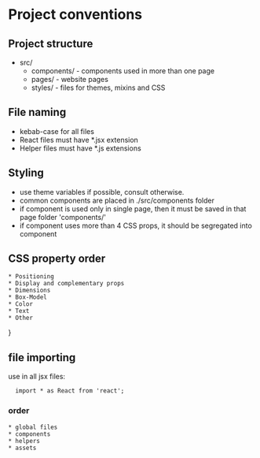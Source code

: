 # Project conventions

## Project structure
  * src/
    * components/ - components used in more than one page
    * pages/ - website pages
    * styles/ - files for themes, mixins and CSS

## File naming
  * kebab-case for all files
  * React files must have *.jsx extension
  * Helper files must have *.js extensions

## Styling
  * use theme variables if possible, consult otherwise.
  * common components are placed in ./src/components folder
  * if component is used only in single page, then it must be saved in that page folder 'components/'
  * if component uses more than 4 CSS props, it should be segregated into component

  ## CSS property order
    * Positioning
    * Display and complementary props
    * Dimensions
    * Box-Model
    * Color
    * Text
    * Other
}

## file importing
  use in all jsx files:
```
  import * as React from 'react';
```
  ### order
    * global files
    * components
    * helpers
    * assets
